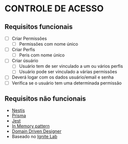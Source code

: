# CONTROLE DE ACESSO

## Requisitos funcionais

- [ ] Criar Permissões
  - [ ] Permissões com nome único
- [ ] Criar Perfis
  - [ ] Peris com nome único
- [ ] Criar úsuário
  - [ ] Usuário tem de ser vinculado a um ou vários perfis
  - [ ] Usuário pode ser vinculado a várias permissões
- [ ] Deverá logar com os dados usuário/email e senha
- [ ] Verifica se o usuário tem uma determinada permissão

## Requisitos não funcionais

- [Nestjs](https://nestjs.com/)
- [Prisma](https://prisma.io/)
- [Jest](https://jestjs.io)
- [In Memory pattern](https://martinfowler.com/bliki/InMemoryTestDatabase.html)
- [Domain Driven Designer](https://en.wikipedia.org/wiki/Domain-driven_design)
- Baseado no [Ignite Lab](http://rocketseat.com.br/)
